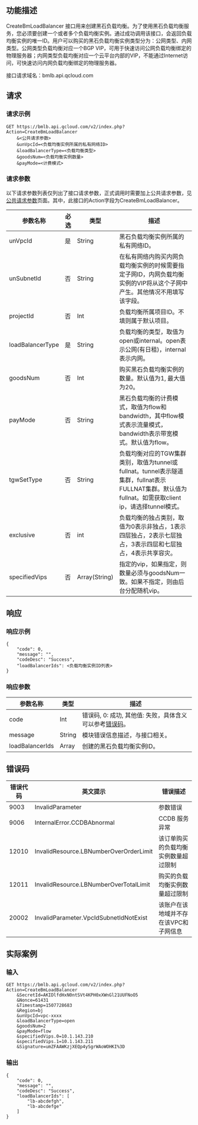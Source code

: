 ## 功能描述
CreateBmLoadBalancer 接口用来创建黑石负载均衡。为了使用黑石负载均衡服务，您必须要创建一个或者多个负载均衡实例。通过成功调用该接口，会返回负载均衡实例的唯一ID。用户可以购买的黑石负载均衡实例类型分为：公网类型、内网类型。公网类型负载均衡对应一个BGP VIP，可用于快速访问公网负载均衡绑定的物理服务器；内网类型负载均衡对应一个云平台内部的VIP，不能通过Internet访问，可快速访问内网负载均衡绑定的物理服务器。

接口请求域名：bmlb.api.qcloud.com

## 请求
### 请求示例
```
GET https://bmlb.api.qcloud.com/v2/index.php?Action=CreateBmLoadBalancer
	&<公共请求参数>
	&unVpcId=<负载均衡实例所属的私有网络ID>
	&loadBalancerType=<负载均衡类型>
	&goodsNum=<负载均衡实例数量>
	&payMode=<计费模式>
```

### 请求参数
以下请求参数列表仅列出了接口请求参数，正式调用时需要加上公共请求参数，见[公共请求参数](/document/product/386/6718)页面。其中，此接口的Action字段为CreateBmLoadBalancer。

| 参数名称             | 必选   | 类型            | 描述                                       |
| ---------------- | ---- | ------------- | ---------------------------------------- |
| unVpcId          | 是    | String        | 黑石负载均衡实例所属的私有网络ID。                       |
| unSubnetId       | 否    | String        | 在私有网络内购买内网负载均衡实例的时候需要指定子网ID，内网负载均衡实例的VIP将从这个子网中产生。其他情况不用填写该字段。 |
| projectId        | 否    | Int           | 负载均衡所属项目ID。不填则属于默认项目。                    |
| loadBalancerType | 是    | String        | 负载均衡的类型，取值为open或internal。open表示公网(有日租)，internal表示内网。 |
| goodsNum         | 否    | Int           | 购买黑石负载均衡实例的数量。默认值为1, 最大值为20。             |
| payMode          | 否    | String        | 黑石负载均衡的计费模式，取值为flow和bandwidth，其中flow模式表示流量模式，bandwidth表示带宽模式。默认值为flow。 |
| tgwSetType       | 否    | String        | 负载均衡对应的TGW集群类别，取值为tunnel或fullnat。tunnel表示隧道集群，fullnat表示FULLNAT集群。默认值为fullnat。如需获取client ip，请选择tunnel模式。 |
| exclusive        | 否    | int           | 负载均衡的独占类别，取值为0表示非独占，1表示四层独占，2表示七层独占，3表示四层和七层独占，4表示共享容灾。 |
| specifiedVips    | 否    | Array(String) | 指定的vip，如果指定，则数量必须与goodsNum一致。如果不指定，则由后台分配随机vip。 |

## 响应

### 响应示例
```
{
    "code": 0,
    "message": "",
    "codeDesc": "Success",
    "loadBalancerIds": <负载均衡实例ID列表>
}
```

### 响应参数


| 参数名称            | 类型     | 描述                                       |
| --------------- | ------ | ---------------------------------------- |
| code            | Int    | 错误码, 0: 成功, 其他值: 失败，具体含义可以参考[错误码](/document/product/386/6725)。 |
| message         | String | 模块错误信息描述，与接口相关。                          |
| loadBalancerIds | Array  | 创建的黑石负载均衡实例ID。                           |

## 错误码

| 错误代码  | 英文提示                                   | 错误描述                 |
| ----- | -------------------------------------- | -------------------- |
| 9003  | InvalidParameter                       | 参数错误                 |
| 9006  | InternalError.CCDBAbnormal             | CCDB 服务异常            |
| 12010 | InvalidResource.LBNumberOverOrderLimit | 该订单购买的负载均衡实例数量超过限制   |
| 12011 | InvalidResource.LBNumberOverTotalLimit | 购买的负载均衡实例数量超过限制      |
| 20002 | InvalidParameter.VpcIdSubnetIdNotExist | 该账户在该地域并不存在该VPC和子网信息 |

## 实际案例
### 输入
```
GET https://bmlb.api.qcloud.com/v2/index.php?Action=CreateBmLoadBalancer
	&SecretId=AKIDlfdHxN0ntSVt4KPH0xXWnGl21UUFNoO5
	&Nonce=61431
	&Timestamp=1507728683
	&Region=bj
	&unVpcId=vpc-xxxx
	&loadBalancerType=open
	&goodsNum=2
	&payMode=flow
	&specifiedVips.0=10.1.143.210
	&specifiedVips.1=10.1.143.211
	&Signature=umZFAAWKzjXEQp4ySgrWAoWOHKI%3D
```


### 输出
```
{
    "code": 0,
    "message": "",
    "codeDesc": "Success",
    "loadBalancerIds": [
        "lb-abcdefgh",
        "lb-abcdefge"
    ]
}
```